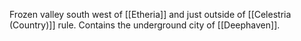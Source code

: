 Frozen valley south west of [[Etheria]] and just outside of [[Celestria (Country)]] rule. Contains the underground city of [[Deephaven]].